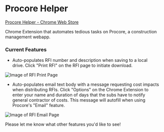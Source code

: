 # Procore Helper

[Procore Helper - Chrome Web Store](https://chrome.google.com/webstore/detail/procore-helper/cdihmnijfeedjcbpiicbjgmojigmepbh?hl=en&authuser=0)

Chrome Extension that automates tedious tasks on Procore, a construction management webapp.

### Current Features

* Auto-populates RFI number and description when saving to a local drive. Click "Print RFI" on the RFI page to initiate download.

![Image of RFI Print Page](https://i.imgur.com/HgmCyKD.png)

* Auto-populates email text body with a message requesting cost impacts when distributing RFIs. Click "Options" on the Chrome Extension to enter your name and duration of days that the subs have to notify general contractor of costs. This message will autofill when using Procore's "Email" feature.

![Image of RFI Email Page](https://i.imgur.com/cqoBrob.jpg)

Please let me know what other features you'd like to see!
